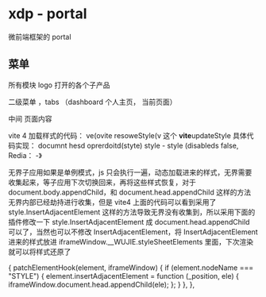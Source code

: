 # xdp - portal

微前端框架的 portal

## 菜单

所有模块
logo
打开的各个子产品

二级菜单 ，tabs （dashboard 个人主页， 当前页面）

中间 页面内容

vite 4 加载样式的代码：
ve(ovite resoweStyle(v
这个 **vite**updateStyle 具体代码实现：
documnt hesd oprerdoitd(styte) style - style (disableds false, Redia： -》

无界子应用如果是单例模式，js 只会执行一遍，动态加载进来的样式，无界需要收集起来，等子应用下次切换回来，再将这些样式恢复，对于 document.body.appendChild，和 document.head.appendChild 这样的方法 无界内部已经劫持进行收集，但是 vite4 上面的代码可以看到采用了 style.InsertAdjacentElement 这样的方法导致无界没有收集到，所以采用下面的插件修改一下 style.InsertAdjacentElement 成 document.head.appendChild 可以了，当然也可以不修改 InsertAdjacentElement，将 InsertAdjacentElement 进来的样式放进 iframeWindow.\_\_WUJIE.styleSheetElements 里面，下次渲染就可以将样式还原了

{
patchElementHook(element, iframeWindow) {
if (element.nodeName === "STYLE") {
element.insertAdjacentElement = function (\_position, ele) {
iframeWindow.document.head.appendChild(ele);
};
}
},
},
